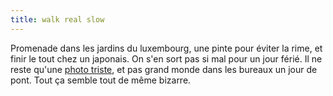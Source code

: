 ```yaml
---
title: walk real slow
---
```


Promenade dans les jardins du luxembourg, une pinte pour éviter la rime, et
finir le tout chez un japonais. On s'en sort pas si mal pour un jour férié. Il
ne reste qu'une [photo
triste](http://www.tuxaco.net/blog/index.php?2005/05/06/39-solitude), et pas
grand monde dans les bureaux un jour de pont. Tout ça semble tout de même
bizarre.

